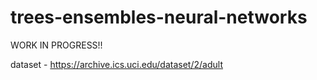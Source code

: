 # trees-ensembles-neural-networks

WORK IN PROGRESS!!


dataset - https://archive.ics.uci.edu/dataset/2/adult
